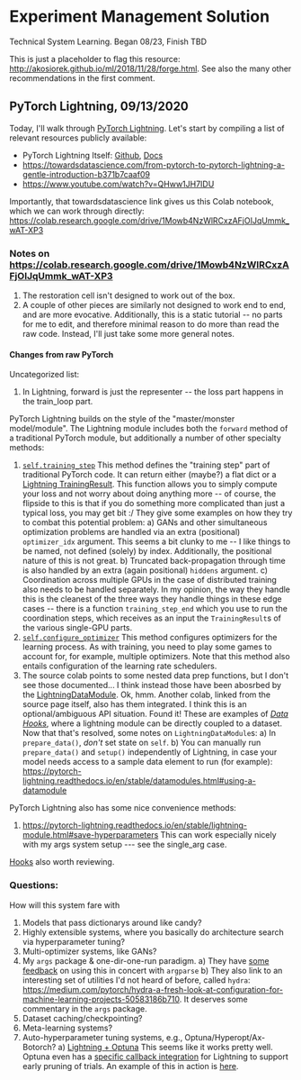 # Experiment Management Solution
Technical System Learning. Began 08/23, Finish TBD

This is just a placeholder to flag this resource: http://akosiorek.github.io/ml/2018/11/28/forge.html. See also the many other recommendations in the first comment.

## PyTorch Lightning, 09/13/2020
Today, I'll walk through [PyTorch Lightning](https://github.com/PyTorchLightning/pytorch-lightning). Let's start by compiling a list of relevant resources publicly available:
  * PyTorch Lightning Itself: [Github](https://github.com/PyTorchLightning/pytorch-lightning#how-to-use), [Docs](https://pytorch-lightning.readthedocs.io/en/latest/)
  * https://towardsdatascience.com/from-pytorch-to-pytorch-lightning-a-gentle-introduction-b371b7caaf09
  * https://www.youtube.com/watch?v=QHww1JH7IDU
  
Importantly, that towardsdatascience link gives us this Colab notebook, which we can work through directly: https://colab.research.google.com/drive/1Mowb4NzWlRCxzAFjOIJqUmmk_wAT-XP3
### Notes on https://colab.research.google.com/drive/1Mowb4NzWlRCxzAFjOIJqUmmk_wAT-XP3
  1. The restoration cell isn't designed to work out of the box.
  2. A couple of other pieces are similarly not designed to work end to end, and are more evocative. Additionally, this is a static tutorial -- no parts for me to edit, and therefore minimal reason to do more than read the raw code. Instead, I'll just take some more general notes.
  
#### Changes from raw PyTorch
Uncategorized list:
  1. In Lightning, forward is just the representer -- the loss part happens in the train_loop part.

PyTorch Lightning builds on the style of the "master/monster model/module". The Lightning module includes both the `forward` method of a traditional PyTorch module, but additionally a number of other specialty methods:
  1. [`self.training_step`](https://pytorch-lightning.readthedocs.io/en/stable/lightning-module.html#training-step)
     This method defines the "training step" part of traditional PyTorch code. It can return either (maybe?) a flat dict or a [Lightning TrainingResult](https://pytorch-lightning.readthedocs.io/en/stable/api/pytorch_lightning.core.step_result.html#pytorch_lightning.core.step_result.TrainResult). This function allows you to simply compute your loss and not worry about doing anything more -- of course, the flipside to this is that if you do something more complicated than just a typical loss, you may get bit :/
     They give some examples on how they try to combat this potential problem:
       a) GANs and other simultaneous optimization problems are handled via an extra (positional) `optimizer_idx` argument. This seems a bit clunky to me -- I like things to be named, not defined (solely) by index. Additionally, the positional nature of this is not great.
       b) Truncated back-propagation through time is also handled by an extra (again positional) `hiddens` argument. 
       c) Coordination across multiple GPUs in the case of distributed training also needs to be handled separately. In my opinion, the way they handle this is the cleanest of the three ways they handle things in these edge cases -- there is a function `training_step_end` which you use to run the coordination steps, which receives as an input the `TrainingResult`s of the various single-GPU parts.
  2. [`self.configure_optimizer`](https://pytorch-lightning.readthedocs.io/en/stable/lightning-module.html#configure-optimizers)
     This method configures optimizers for the learning process. As with training, you need to play some games to account for, for example, multiple optimizers. Note that this method also entails configuration of the learning rate schedulers. 
  3. The source colab points to some nested data prep functions, but I don't see those documented... I think instead those have been abosrbed by the [LightningDataModule](https://pytorch-lightning.readthedocs.io/en/stable/datamodules.html). Ok, hmm. Another colab, linked from the source page itself, also has them integrated. I think this is an optional/ambiguous API situation. 
     Found it! These are examples of [_Data Hooks_](https://pytorch-lightning.readthedocs.io/en/stable/lightning-module.html#data-hooks), where a lightning module can be directly coupled to a dataset.
     Now that that's resolved, some notes on `LightningDataModule`s:
       a) In `prepare_data()`, _don't_ set state on `self`.
       b) You can manually run `prepare_data()` and `setup()` independently of Lightning, in case your model needs access to a sample data element to run (for example): https://pytorch-lightning.readthedocs.io/en/stable/datamodules.html#using-a-datamodule

PyTorch Lightning also has some nice convenience methods:
  1. https://pytorch-lightning.readthedocs.io/en/stable/lightning-module.html#save-hyperparameters
     This can work especially nicely with my args system setup --- see the single_arg case.
     
[Hooks](https://pytorch-lightning.readthedocs.io/en/stable/lightning-module.html#hooks) also worth reviewing. 

### Questions:
How will this system fare with
  1) Models that pass dictionarys around like candy?
  2) Highly extensible systems, where you basically do architecture search via hyperparameter tuning?
  3) Multi-optimizer systems, like GANs?
  4) My `args` package & one-dir-one-run paradigm.
    a) They have [some feedback](https://pytorch-lightning.readthedocs.io/en/latest/hyperparameters.html) on using this in concert with `argparse`
    b) They also link to an interesting set of utilities I'd not heard of before, called `hydra`: https://medium.com/pytorch/hydra-a-fresh-look-at-configuration-for-machine-learning-projects-50583186b710. It deserves some commentary in the `args` package.
  5) Dataset caching/checkpointing?
  6) Meta-learning systems?
  7) Auto-hyperparameter tuning systems, e.g., Optuna/Hyperopt/Ax-Botorch?
    a) [Lightning + Optuna](https://medium.com/pytorch/using-optuna-to-optimize-pytorch-lightning-hyperparameters-ce1cc1a034a)
       This seems like it works pretty well. Optuna even has a [specific callback integration](https://optuna.readthedocs.io/en/latest/reference/integration.html#optuna.integration.PyTorchLightningPruningCallback) for Lightning to support early pruning of trials. An example of this in action is [here](https://github.com/optuna/optuna/blob/master/examples/pytorch_lightning_simple.py).
